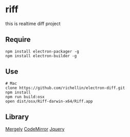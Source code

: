 # riff
this is realtime diff project

## Require
```
npm install electron-packager -g
npm install electron-builder -g
```


## Use
```
# Mac
clone https://github.com/richellin/electron-diff.git
npm install
npm run build:osx
open dist/osx/Riff-darwin-x64/Riff.app
```

## Library
[Mergely](http://www.mergely.com/)
[CodeMirror](https://codemirror.net/)
[Jquery](https://jquery.com/)
